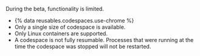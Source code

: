 During the beta, functionality is limited.

- {% data reusables.codespaces.use-chrome %}
- Only a single size of codespace is available.
- Only Linux containers are supported.
- A codespace is not fully resumable. Processes that were running at the time the codespace was stopped will not be restarted.
